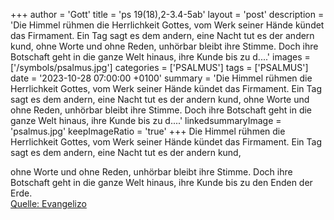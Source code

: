 +++
author = 'Gott'
title = 'ps 19(18),2-3.4-5ab'
layout = 'post'
description = 'Die Himmel rühmen die Herrlichkeit Gottes, vom Werk seiner Hände kündet das Firmament. Ein Tag sagt es dem andern, eine Nacht tut es der andern kund,  ohne Worte und ohne Reden, unhörbar bleibt ihre Stimme. Doch ihre Botschaft geht in die ganze Welt hinaus, ihre Kunde bis zu d....'
images = ['/symbols/psalmus.jpg']
categories = ['PSALMUS']
tags = ['PSALMUS']
date = '2023-10-28 07:00:00 +0100'
summary = 'Die Himmel rühmen die Herrlichkeit Gottes, vom Werk seiner Hände kündet das Firmament. Ein Tag sagt es dem andern, eine Nacht tut es der andern kund,  ohne Worte und ohne Reden, unhörbar bleibt ihre Stimme. Doch ihre Botschaft geht in die ganze Welt hinaus, ihre Kunde bis zu d....'
linkedsummaryImage = 'psalmus.jpg'
keepImageRatio = 'true'
+++
Die Himmel rühmen die Herrlichkeit Gottes,
vom Werk seiner Hände kündet das Firmament.
Ein Tag sagt es dem andern,
eine Nacht tut es der andern kund,

ohne Worte und ohne Reden,
unhörbar bleibt ihre Stimme.
Doch ihre Botschaft geht in die ganze Welt hinaus,
ihre Kunde bis zu den Enden der Erde.<!--more--><br> [Quelle: Evangelizo](https://evangeliumtagfuertag.org/DE/gospel)